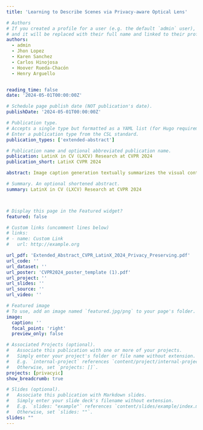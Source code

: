 ```yaml
---
title: 'Learning to Describe Scenes via Privacy-aware Optical Lens'

# Authors
# If you created a profile for a user (e.g. the default `admin` user), write the username (folder name) here
# and it will be replaced with their full name and linked to their profile.
authors:
  - admin
  - Jhon Lopez
  - Karen Sanchez
  - Carlos Hinojosa
  - Hoover Rueda-Chacón 
  - Henry Arguello


reading_time: false
date: '2024-05-01T00:00:00Z'

# Schedule page publish date (NOT publication's date).
publishDate: '2024-05-01T00:00:00Z'

# Publication type.
# Accepts a single type but formatted as a YAML list (for Hugo requirements).
# Enter a publication type from the CSL standard.
publication_types: ['extended-abstract']

# Publication name and optional abbreviated publication name.
publication: LatinX in CV (LXCV) Research at CVPR 2024
publication_short: LatinX CVPR 2024

abstract: Image caption generation textually summarizes the visual content of an image. This task has gained popularity at the turning point of computer vision (CV) and natural language processing (NLP). Images used to train image captioning models may contain sensitive data that should be confidential, such as faces, personal characteristics, documents, children, etc. This work focuses on protecting privacy in the image captioning task, directly from the image acquisition stage. For this, a refractive lens was designed to ensure privacy using an end-to-end deep learning-based optimization approach. The designed lens blurs sensitive visual attributes in the acquired image while extracting essential features to generate captions even from highly distorted images. The image caption network implements two long short-term memory networks (LSTMs) with an attention module in between to ensure high-quality captions. This method was tested and validated through simulations in the COCO dataset. The results showed a better balance between privacy and usability compared to traditional methods that do not consider privacy.

# Summary. An optional shortened abstract.
summary: LatinX in CV (LXCV) Research at CVPR 2024



# Display this page in the Featured widget?
featured: false

# Custom links (uncomment lines below)
# links:
# - name: Custom Link
#   url: http://example.org

url_pdf: 'Extended_Abstract_CVPR_LatinX_2024_Privacy_Preserving.pdf'
url_code: ''
url_dataset: ''
url_poster: 'CVPR2024_poster_template (1).pdf'
url_project: ''
url_slides: ''
url_source: ''
url_video: ''

# Featured image
# To use, add an image named `featured.jpg/png` to your page's folder.
image:
  caption: ''
  focal_point: 'right'
  preview_only: false

# Associated Projects (optional).
#   Associate this publication with one or more of your projects.
#   Simply enter your project's folder or file name without extension.
#   E.g. `internal-project` references `content/project/internal-project/index.md`.
#   Otherwise, set `projects: []`.
projects: [privacyic]
show_breadcrumb: true

# Slides (optional).
#   Associate this publication with Markdown slides.
#   Simply enter your slide deck's filename without extension.
#   E.g. `slides: "example"` references `content/slides/example/index.md`.
#   Otherwise, set `slides: ""`.
slides: ""
---
```

